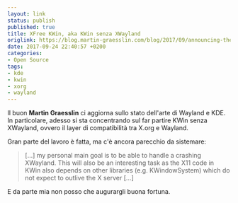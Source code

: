 ```yaml
---
layout: link
status: publish
published: true
title: XFree KWin, aka KWin senza XWayland
origlink: https://blog.martin-graesslin.com/blog/2017/09/announcing-the-xfree-kwin-project/
date: 2017-09-24 22:40:57 +0200
categories:
- Open Source
tags:
- kde
- kwin
- xorg
- wayland
---
```


Il buon **Martin Graesslin** ci aggiorna sullo stato dell'arte di Wayland e KDE. In particolare, adesso si sta concentrando sul far partire KWin senza XWayland, ovvero il layer di compatibilità tra X.org e Wayland.

Gran parte del lavoro è fatta, ma c'è ancora parecchio da sistemare:

> [...] my personal main goal is to be able to handle a crashing XWayland. This will also be an interesting task as the X11 code in KWin also depends on other libraries (e.g. KWindowSystem) which do not expect to outlive the X server [...]

E da parte mia non posso che augurargli buona fortuna.

